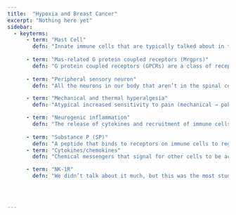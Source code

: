 ```yaml
---
title:  "Hypoxia and Breast Cancer"
excerpt: "Nothing here yet"
sidebar:
  - keyterms:
      - term: "Mast Cell"
        defn: "Innate immune cells that are typically talked about in terms of allergies. They respond to foreign substances from the environment and signal other immune cells to enact an immune response (and in this case, also a nervous system response). "
      
      - term: "Mas-related G protein coupled receptors (Mrgprs)"
        defn: "G protein coupled receptors (GPCRs) are a class of receptors on cell surfaces that, when stimulated with their ligand, activate a signalling pathway inside the cell. Mrgprs are a family of GPCRs that are found on peripheral sensory neurons and mast cells. In this paper, the Mrgb2 receptor is responsible for activating mast cells to release cytokines."
      
      - term: "Peripheral sensory neuron"
        defn: "All the neurons in our body that aren’t in the spinal cord or brain that sense outside stimuli rather than doing what the brain tells them to. Those would be peripheral motor neurons."

      - term: "Mechanical and thermal hyperalgesia" 
        defn: "Atypical increased sensitivity to pain (mechanical → poking stimulus; thermal → heat stimulus). This is caused by neurogenic inflammation."

      - term: "Neurogenic inflammation" 
        defn: "The release of cytokines and recruitment of immune cells initiated by neurons."
      
      - term: "Substance P (SP)" 
        defn: "A peptide that binds to receptors on immune cells to regulate their inflammatory response. In the context of this paper, it’s the peptide released by neurons that binds the Mrgb2 receptor on mast cells to start the inflammation."
      - term: "Cytokines/chemokines" 
        defn: "Chemical messengers that signal for other cells to be activated and/or to migrate towards the damaged tissue. Some key examples from this paper were CCL2 and CCL3."

      - term: "NK-1R" 
        defn: "We didn’t talk about it much, but this was the most studied receptor that SP binds to; it was incorrectly thought to be the receptor that initiates the pain response. A lot of the reviewers of the paper were interested in the fact that SP wasn’t actually binding to this receptor during the pain response."




---
```


